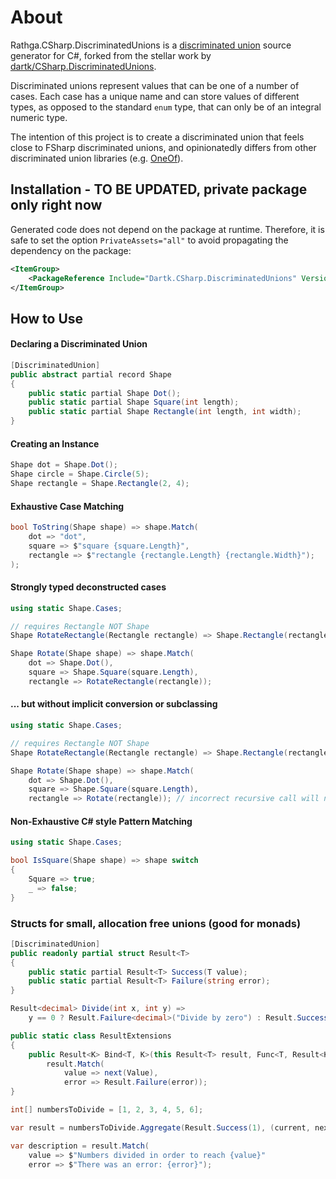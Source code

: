 # About

Rathga.CSharp.DiscriminatedUnions is a [discriminated union](https://en.wikipedia.org/wiki/Tagged_union) source generator for C#, forked from the stellar work by [dartk/CSharp.DiscriminatedUnions](https://github.com/dartk/csharp-discriminated-unions).

Discriminated unions represent values that can be one of a number of cases. Each case has a unique name and can store values of different types, as opposed to the standard `enum` type, that can only be of an integral numeric type.

The intention of this project is to create a discriminated union that feels close to FSharp discriminated unions, and opinionatedly differs from other discriminated union libraries (e.g. [OneOf](https://github.com/mcintyre321/OneOf)).

## Installation - TO BE UPDATED, private package only right now

Generated code does not depend on the package at runtime. Therefore, it is safe to set the option `PrivateAssets="all"` to avoid propagating the dependency on the package:

```xml
<ItemGroup>
    <PackageReference Include="Dartk.CSharp.DiscriminatedUnions" Version="0.1.1" PrivateAssets="all" />
</ItemGroup>
```

## How to Use

#### Declaring a Discriminated Union

```c#
[DiscriminatedUnion]
public abstract partial record Shape
{  
    public static partial Shape Dot();
    public static partial Shape Square(int length);
    public static partial Shape Rectangle(int length, int width);
}
```


#### Creating an Instance

```c#
Shape dot = Shape.Dot();
Shape circle = Shape.Circle(5);
Shape rectangle = Shape.Rectangle(2, 4);
```


#### Exhaustive Case Matching

```c#
bool ToString(Shape shape) => shape.Match(
    dot => "dot", 
    square => $"square {square.Length}", 
    rectangle => $"rectangle {rectangle.Length} {rectangle.Width}");
);
```

#### Strongly typed deconstructed cases

```c#
using static Shape.Cases;

// requires Rectangle NOT Shape
Shape RotateRectangle(Rectangle rectangle) => Shape.Rectangle(rectangle.Width, rectangle.Length);

Shape Rotate(Shape shape) => shape.Match(
    dot => Shape.Dot(),
    square => Shape.Square(square.Length),
    rectangle => RotateRectangle(rectangle));
```

#### ... but without implicit conversion or subclassing

```c#
using static Shape.Cases;

// requires Rectangle NOT Shape
Shape RotateRectangle(Rectangle rectangle) => Shape.Rectangle(rectangle.Width, rectangle.Length);

Shape Rotate(Shape shape) => shape.Match(
    dot => Shape.Dot(),
    square => Shape.Square(square.Length),
    rectangle => Rotate(rectangle)); // incorrect recursive call will not compile, Rectangle is a concrete case not an as-yet unmatched union
```

#### Non-Exhaustive C# style Pattern Matching

```c#
using static Shape.Cases;

bool IsSquare(Shape shape) => shape switch
{
    Square => true;
    _ => false;
}
```

### Structs for small, allocation free unions (good for monads)

```c#
[DiscriminatedUnion]
public readonly partial struct Result<T>
{
    public static partial Result<T> Success(T value);
    public static partial Result<T> Failure(string error);
}

Result<decimal> Divide(int x, int y) =>
    y == 0 ? Result.Failure<decimal>("Divide by zero") : Result.Success((decimal)x / y);

public static class ResultExtensions
{
    public Result<K> Bind<T, K>(this Result<T> result, Func<T, Result<K>> next) =>
        result.Match(
            value => next(Value),
            error => Result.Failure(error));
}

int[] numbersToDivide = [1, 2, 3, 4, 5, 6];

var result = numbersToDivide.Aggregate(Result.Success(1), (current, next) => current.Bind(c => Divide(c, next)));

var description = result.Match(
    value => $"Numbers divided in order to reach {value}"
    error => $"There was an error: {error}");
```